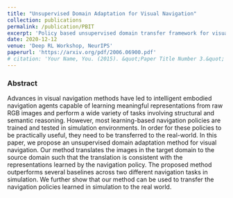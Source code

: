 ```yaml
---
title: "Unsupervised Domain Adaptation for Visual Navigation"
collection: publications
permalink: /publication/PBIT
excerpt: 'Policy based unsupervised domain transfer framework for visual navigation. Obtains promising results on few-shot sim2real indoor navigation.'
date: 2020-12-12
venue: 'Deep RL Workshop, NeurIPS'
paperurl: 'https://arxiv.org/pdf/2006.06900.pdf'
# citation: 'Your Name, You. (2015). &quot;Paper Title Number 3.&quot; <i>Journal 1</i>. 1(3).'
---
```

### Abstract
Advances in visual navigation methods have led to intelligent embodied navigation agents capable of learning meaningful representations from raw RGB images and perform a wide variety of tasks involving structural and semantic reasoning. However, most learning-based navigation policies are trained and tested in simulation environments. In order for these policies to be practically useful, they need to be transferred to the real-world. In this paper, we propose an unsupervised domain adaptation method for visual navigation. Our method translates the images in the target domain to the source domain such that the translation is consistent with the representations learned by the navigation policy. The proposed method outperforms several baselines across two different navigation tasks in simulation. We further show that our method can be used to transfer the navigation policies learned in simulation to the real world.